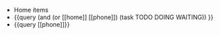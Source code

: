 - Home items
- {{query (and (or [[home]] [[phone]]) (task TODO DOING WAITING)) }}
- {{query [[phone]]}}
